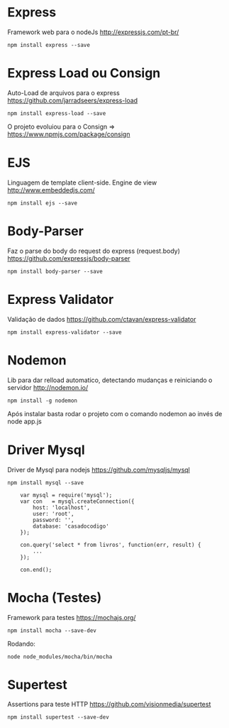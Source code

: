 # Express 

Framework web para o nodeJs http://expressjs.com/pt-br/

`npm install express --save`

# Express Load ou Consign

Auto-Load de arquivos para o express https://github.com/jarradseers/express-load

`npm install express-load --save`

O projeto evoluiou para o Consign => https://www.npmjs.com/package/consign

# EJS

Linguagem de template client-side. Engine de view http://www.embeddedjs.com/

`npm install ejs --save`


# Body-Parser

Faz o parse do body do request do express (request.body) https://github.com/expressjs/body-parser

`npm install body-parser --save`

# Express Validator

Validação de dados https://github.com/ctavan/express-validator

`npm install express-validator --save`

# Nodemon

Lib para dar relload automatico, detectando mudanças e reiniciando o servidor http://nodemon.io/

`npm install -g nodemon`

Após instalar basta rodar o projeto com o comando nodemon ao invés de node app.js

# Driver Mysql 

Driver de Mysql para nodejs https://github.com/mysqljs/mysql

`npm install mysql --save`

```
    var mysql = require('mysql');
    var con   = mysql.createConnection({
        host: 'localhost',
        user: 'root',
        password: '',
        database: 'casadocodigo'
    }); 

    con.query('select * from livros', function(err, result) {
        ...
    });

    con.end();
```

# Mocha (Testes)

Framework para testes https://mochajs.org/

`npm install mocha --save-dev`

Rodando: 

`node node_modules/mocha/bin/mocha`

# Supertest 

Assertions para teste HTTP  https://github.com/visionmedia/supertest

`npm install supertest --save-dev`

